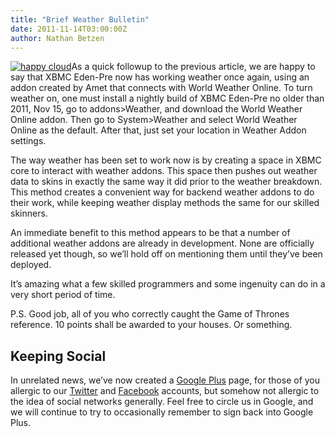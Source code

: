 ```yaml
---
title: "Brief Weather Bulletin"
date: 2011-11-14T03:00:00Z
author: Nathan Betzen
---
```


[![happy cloud](/sites/default/files/uploads/happy_cloud.webp "happy cloud")](/sites/default/files/uploads/happy_cloud.webp)As a quick followup to the previous article, we are happy to say that XBMC Eden-Pre now has working weather once again, using an addon created by Amet that connects with World Weather Online. To turn weather on, one must install a nightly build of XBMC Eden-Pre no older than 2011, Nov 15, go to addons\>Weather, and download the World Weather Online addon. Then go to System\>Weather and select World Weather Online as the default. After that, just set your location in Weather Addon settings.

The way weather has been set to work now is by creating a space in XBMC core to interact with weather addons. This space then pushes out weather data to skins in exactly the same way it did prior to the weather breakdown. This method creates a convenient way for backend weather addons to do their work, while keeping weather display methods the same for our skilled skinners.

An immediate benefit to this method appears to be that a number of additional weather addons are already in development. None are officially released yet though, so we’ll hold off on mentioning them until they’ve been deployed.

It’s amazing what a few skilled programmers and some ingenuity can do in a very short period of time.

P.S. Good job, all of you who correctly caught the Game of Thrones reference. 10 points shall be awarded to your houses. Or something.

## Keeping Social

In unrelated news, we’ve now created a [Google Plus](https://plus.google.com/b/102926840947534443602/102926840947534443602/posts "XBMC on Google Plus") page, for those of you allergic to our [Twitter](https://twitter.com/ "XBMC on Twitter") and [Facebook](https://www.facebook.com/XBMC "XBMC on Facebook") accounts, but somehow not allergic to the idea of social networks generally. Feel free to circle us in Google, and we will continue to try to occasionally remember to sign back into Google Plus.
